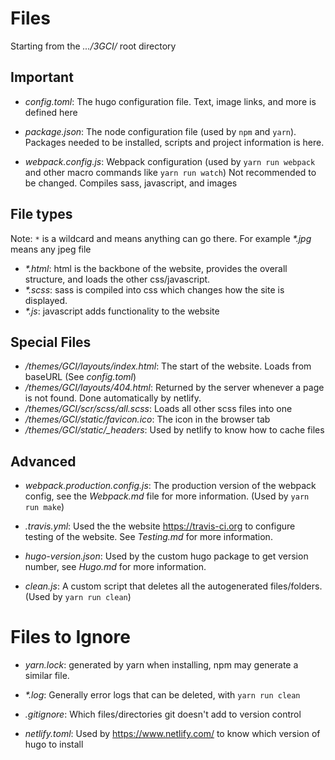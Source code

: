 # Files
Starting from the *.../3GCI/* root directory

## Important

- *config.toml*: The hugo configuration file. Text, image links, and more is defined here

- *package.json*: The node configuration file (used by `npm` and `yarn`). Packages needed to be installed, scripts and project information is here.

- *webpack.config.js*: Webpack configuration (used by `yarn run webpack` and other macro commands like `yarn run watch`) Not recommended to be changed. Compiles sass, javascript, and images

## File types
Note: `*` is a wildcard and means anything can go there. For example *\*.jpg* means any jpeg file

- *\*.html*: html is the backbone of the website, provides the overall structure, and loads the other css/javascript.
- *\*.scss*: sass is compiled into css which changes how the site is displayed.
- *\*.js*: javascript adds functionality to the website

## Special Files

- */themes/GCI/layouts/index.html*: The start of the website. Loads from baseURL (See *config.toml*)
- */themes/GCI/layouts/404.html*: Returned by the server whenever a page is not found. Done automatically by netlify.
- */themes/GCI/scr/scss/all.scss*: Loads all other scss files into one
- */themes/GCI/static/favicon.ico*: The icon in the browser tab
- */themes/GCI/static/_headers*: Used by netlify to know how to cache files 

## Advanced

- *webpack.production.config.js*: The production version of the webpack config, see the *Webpack.md* file for more information. (Used by `yarn run make`)

- *.travis.yml*: Used the the website https://travis-ci.org to configure testing of the website. See *Testing.md* for more information.

- *hugo-version.json*: Used by the custom hugo package to get version number, see *Hugo.md* for more information.

- *clean.js*: A custom script that deletes all the autogenerated files/folders. (Used by `yarn run clean`)

# Files to Ignore

- *yarn.lock*: generated by yarn when installing, npm may generate a similar file.

- *\*.log*: Generally error logs that can be deleted, with `yarn run clean`

- *.gitignore*: Which files/directories git doesn't add to version control

- *netlify.toml*: Used by https://www.netlify.com/ to know which version of hugo to install